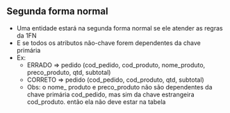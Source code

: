 ## Segunda forma normal

- Uma entidade estará na segunda forma normal se ele atender as regras da 1FN
- E se todos os atributos não-chave forem dependentes da chave primária
- Ex: 
  - ERRADO => pedido (cod_pedido, cod_produto, nome_produto, preco_produto, qtd, subtotal)
  - CORRETO => pedido (cod_pedido, cod_produto, qtd, subtotal)
  - Obs: o nome_ produto e preco_produto não são dependentes da chave primária cod_pedido, mas sim da chave estrangeira cod_produto. então ela não deve estar na tabela